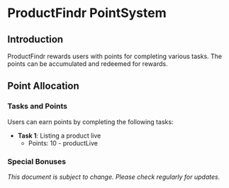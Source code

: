# ProductFindr PointSystem

## Introduction
ProductFindr rewards users with points for completing various tasks. The points can be accumulated and redeemed for rewards.

## Point Allocation

### Tasks and Points
Users can earn points by completing the following tasks:

- **Task 1**: Listing a product live
  - Points: 10 - productLive

### Special Bonuses


*This document is subject to change. Please check regularly for updates.*
